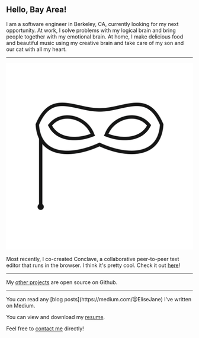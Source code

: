 ## Hello, Bay Area!

I am a software engineer in Berkeley, CA, currently looking for my next opportunity.
At work, I solve problems with my logical brain and bring people together with
my emotional brain. At home, I make delicious food and beautiful music using my
creative brain and take care of my son and our cat with all my heart.
<hr />

<img id='conclave' src='eyes.jpg' />

Most recently, I co-created <span>Conclave</span>, a collaborative peer-to-peer text editor
that runs in the browser. I think it's pretty cool. Check it out [here](https://conclave-app.herokuapp.com)!
<hr />

My [other projects](https://github.com/EliseJane) are open source on Github.
<hr />
You can read any [blog posts](https://medium.com/@EliseJane) I've written on Medium.

You can view and download my [resume](https://elisejane.github.io/resume).

Feel free to [contact me](mailto:elisejpo@gmail.com) directly!

<!-- ### Markdown

Markdown is a lightweight and easy-to-use syntax for styling your writing. It includes conventions for

```markdown
Syntax highlighted code block

# Header 1
## Header 2
### Header 3

- Bulleted
- List

1. Numbered
2. List

**Bold** and _Italic_ and `Code` text

[Link](url) and ![Image](src)
```

For more details see [GitHub Flavored Markdown](https://guides.github.com/features/mastering-markdown/).

### Jekyll Themes

Your Pages site will use the layout and styles from the Jekyll theme you have selected in your [repository settings](https://github.com/EliseJane/EliseJane.github.io/settings). The name of this theme is saved in the Jekyll `_config.yml` configuration file.

### Support or Contact

Having trouble with Pages? Check out our [documentation](https://help.github.com/categories/github-pages-basics/) or [contact support](https://github.com/contact) and we’ll help you sort it out. -->
